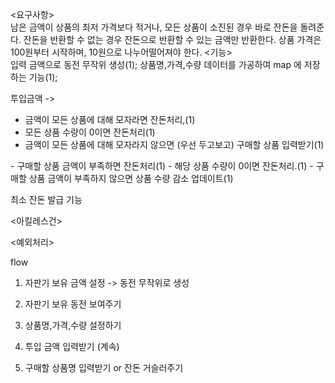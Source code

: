 <요구사항>  
남은 금액이 상품의 최저 가격보다 적거나, 모든 상품이 소진된 경우 바로 잔돈을 돌려준다.
잔돈을 반환할 수 없는 경우 잔돈으로 반환할 수 있는 금액만 반환한다.
상품 가격은 100원부터 시작하며, 10원으로 나누어떨어져야 한다.
<기능>  
입력 금액으로 동전 무작위 생성(1);
상품명,가격,수량 데이터를 가공하여 map 에 저장하는 기능(1);

투입금액 ->
<inputPrice>
- 금액이 모든 상품에 대해 모자라면 잔돈처리,(1)
- 모든 상품 수량이 0이면 잔돈처리(1)
- 금액이 모든 상품에 대해 모자라지 않으면 (우선 두고보고) 구매할 상품 입력받기(1)

<buyItem>   
- 구매할 상품 금액이 부족하면 잔돈처리(1)
- 해당 상품 수량이 0이면 잔돈처리.(1)
- 구매할 상품 금액이 부족하지 않으면 상품 수량 감소 업데이트(1) 

최소 잔돈 발급 기능

<아킬레스건>   



<예외처리>  


flow
1. 자판기 보유 금액 설정 -> 동전 무작위로 생성
2. 자판기 보유 동전 보여주기

1. 상품명,가격,수량 설정하기

1. 투입 금액 입력받기 (계속)
2. 구매할 상품명 입력받기 or 잔돈 거슬러주기